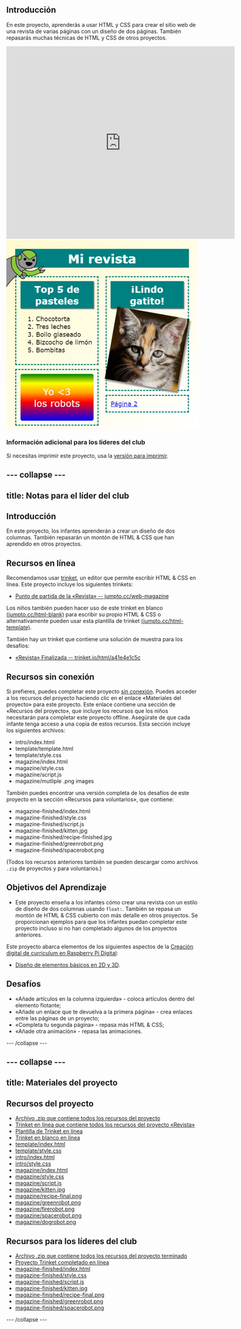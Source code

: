 ## Introducción

En este proyecto, aprenderás a usar HTML y CSS para crear el sitio web de una revista de varias páginas con un diseño de dos páginas. También repasarás muchas técnicas de HTML y CSS de otros proyectos.

<div class="trinket">
  <iframe src="https://trinket.io/embed/html/a41e4e1c5c?outputOnly=true&start=result" width="600" height="505" frameborder="0" marginwidth="0" marginheight="0" allowfullscreen>
  </iframe>
  <img src="images/magazine-final.png">
</div>

### Información adicional para los líderes del club

Si necesitas imprimir este proyecto, usa la [versión para imprimir](https://projects.raspberrypi.org/en/projects/magazine/print).

## \--- collapse \---

## title: Notas para el líder del club

## Introducción

En este proyecto, los infantes aprenderán a crear un diseño de dos columnas. También repasarán un montón de HTML & CSS que han aprendido en otros proyectos.

## Recursos en línea

Recomendamos usar [trinket](https://trinket.io/), un editor que permite escribir HTML & CSS en línea. Este proyecto incluye los siguientes trinkets:

* [Punto de partida de la «Revista» -- jumpto.cc/web-magazine](http://jumpto.cc/web-magazine)

Los niños también pueden hacer uso de este trinket en blanco [(jumpto.cc/html-blank)](http://jumpto.cc/html-blank) para escribir su propio HTML & CSS o alternativamente pueden usar esta plantilla de trinket [(jumpto.cc/html-template)](http://jumpto.cc/html-template).

También hay un trinket que contiene una solución de muestra para los desafíos:

* [«Revista» Finalizada -- trinket.io/html/a41e4e1c5c](https://trinket.io/html/a41e4e1c5c)

## Recursos sin conexión

Si prefieres, puedes completar este proyecto [sin conexión](https://www.codeclubprojects.org/en-GB/resources/webdev-working-offline/). Puedes acceder a los recursos del proyecto haciendo clic en el enlace «Materiales del proyecto» para este proyecto. Este enlace contiene una sección de «Recursos del proyecto», que incluye los recursos que los niños necesitarán para completar este proyecto offline. Asegúrate de que cada infante tenga acceso a una copia de estos recursos. Esta sección incluye los siguientes archivos:

* intro/index.html
* template/template.html
* template/style.css
* magazine/index.html
* magazine/style.css
* magazine/script.js
* magazine/mutliple .png images

También puedes encontrar una versión completa de los desafíos de este proyecto en la sección «Recursos para voluntarios», que contiene:

* magazine-finished/index.html
* magazine-finished/style.css
* magazine-finished/script.js
* magazine-finished/kitten.jpg
* magazine-finished/recipe-finished.jpg
* magazine-finished/greenrobot.png
* magazine-finished/spacerobot.png

(Todos los recursos anteriores también se pueden descargar como archivos `.zip` de proyectos y para voluntarios.)

## Objetivos del Aprendizaje

* Este proyecto enseña a los infantes cómo crear una revista con un estilo de diseño de dos columnas usando `float:`. También se repasa un montón de HTML & CSS cubierto con más detalle en otros proyectos. Se proporcionan ejemplos para que los infantes puedan completar este proyecto incluso si no han completado algunos de los proyectos anteriores. 

Este proyecto abarca elementos de los siguientes aspectos de la [Creación digital de curriculum en Raspberry Pi Digital](http://rpf.io/curriculum):

* [Diseño de elementos básicos en 2D y 3D](https://www.raspberrypi.org/curriculum/design/creator).

## Desafíos

* «Añade artículos en la columna izquierda» - coloca artículos dentro del elemento flotante;
* «Añade un enlace que te devuelva a la primera página» - crea enlaces entre las páginas de un proyecto;
* «Completa tu segunda página» - repasa más HTML & CSS;
* «Añade otra animación» - repasa las animaciones.

\--- /collapse \---

## \--- collapse \---

## title: Materiales del proyecto

## Recursos del proyecto

* [Archivo .zip que contiene todos los recursos del proyecto](https://rpf.io/p/en/magazine-go)
* [Trinket en línea que contiene todos los recursos del proyecto «Revista»](http://jumpto.cc/web-magazine)
* [Plantilla de Trinket en línea](http://jumpto.cc/trinket-template)
* [Trinket en blanco en línea](http://jumpto.cc/trinket-blank)
* [template/index.html](resources/template-index.html)
* [template/style.css](resources/template-style.css)
* [intro/index.html](resources/intro-index.html)
* [intro/style.css](resources/intro-style.css)
* [magazine/index.html](resources/magazine-index.html)
* [magazine/style.css](resources/magazine-style.css)
* [magazine/script.js](resources/magazine-script.js)
* [magazine/kitten.jpg](resources/magazine-kitten.jpg)
* [magazine/recipe-final.png](resources/magazine-recipe-final.png)
* [magazine/greenrobot.png](resources/magazine-greenrobot.png)
* [magazine/firerobot.png](resources/magazine-firerobot.png)
* [magazine/spacerobot.png](resources/magazine-spacerobot.png)
* [magazine/dogrobot.png](resources/magazine-dogrobot.png)

## Recursos para los líderes del club

* [Archivo .zip que contiene todos los recursos del proyecto terminado](https://rpf.io/p/en/magazine-go)
* [Proyecto Trinket completado en línea](https://trinket.io/html/a41e4e1c5c)
* [magazine-finished/index.html](resources/magazine-finished-index.html)
* [magazine-finished/style.css](resources/magazine-finished-style.css)
* [magazine-finished/script.js](resources/magazine-finished-script.js)
* [magazine-finished/kitten.jpg](resources/magazine-finished-kitten.jpg)
* [magazine-finished/recipe-final.png](resources/magazine-finished-recipe-final.png)
* [magazine-finished/greenrobot.png](resources/magazine-finished-greenrobot.png)
* [magazine-finished/spacerobot.png](resources/magazine-finished-spacerobot.png)

\--- /collapse \---